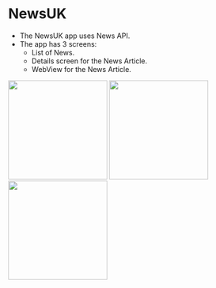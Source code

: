# NewsUK

- The NewsUK app uses News API.
- The app has 3 screens:
  - List of News.
  - Details screen for the News Article.
  - WebView for the News Article.

<p float="left">
  <img src="https://user-images.githubusercontent.com/53311325/232067271-1b162697-25d9-407f-b5a9-2dae052096b7.jpeg" width="200">
  <img src="https://user-images.githubusercontent.com/53311325/232067270-6f9a5208-78bf-43d3-b94c-dd07fd84b87e.jpeg" width="200">
  <img src="https://user-images.githubusercontent.com/53311325/232067268-686a9738-981f-47fd-af5c-69f24621af84.jpeg" width="200">
</p>

